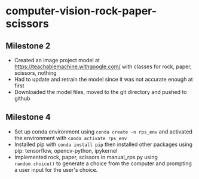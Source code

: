 # computer-vision-rock-paper-scissors

## Milestone 2
- Created an image project model at https://teachablemachine.withgoogle.com/ with classes for rock, paper, scissors, nothing
- Had to update and retrain the model since it was not accurate enough at first
- Downloaded the model files, moved to the git directory and pushed to github

## Milestone 4
- Set up conda environment using ```conda create -n rps_env``` and activated the environment with ```conda activate rps_env```
- Installed pip with ```conda install pip``` then installed other packages using pip: tensorflow, opencv-python, ipykernel
- Implemented rock, paper, scissors in manual_rps.py using ```random.choice()``` to generate a choice from the computer and prompting a user input for the user's choice.